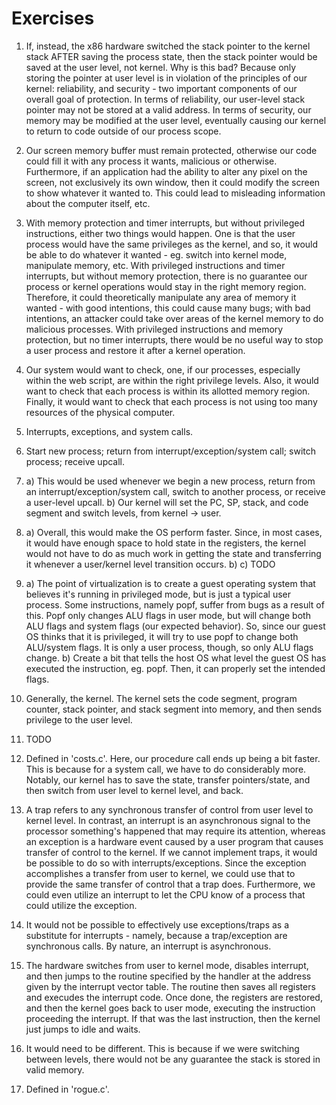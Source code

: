 # Exercises

1. If, instead, the x86 hardware switched the stack pointer to the kernel stack AFTER saving the process state, then the stack pointer would be saved at the user level, not kernel. Why is this bad? Because only storing the pointer at user level is in violation of the principles of our kernel: reliability, and security - two important components of our overall goal of protection. In terms of reliability, our user-level stack pointer may not be stored at a valid address. In terms of security, our memory may be modified at the user level, eventually causing our kernel to return to code outside of our process scope.

2. Our screen memory buffer must remain protected, otherwise our code could fill it with any process it wants, malicious or otherwise. Furthermore, if an application had the ability to alter any pixel on the screen, not exclusively its own window, then it could modify the screen to show whatever it wanted to. This could lead to misleading information about the computer itself, etc.

3. With memory protection and timer interrupts, but without privileged instructions, either two things would happen. One is that the user process would have the same privileges as the kernel, and so, it would be able to do whatever it wanted - eg. switch into kernel mode, manipulate memory, etc. With privileged instructions and timer interrupts, but without memory protection, there is no guarantee our process or kernel operations would stay in the right memory region. Therefore, it could theoretically manipulate any area of memory it wanted - with good intentions, this could cause many bugs; with bad intentions, an attacker could take over areas of the kernel memory to do malicious processes. With privileged instructions and memory protection, but no timer interrupts, there would be no useful way to stop a user process and restore it after a kernel operation.

4. Our system would want to check, one, if our processes, especially within the web script, are within the right privilege levels. Also, it would want to check that each process is within its allotted memory region. Finally, it would want to check that each process is not using too many resources of the physical computer.

5. Interrupts, exceptions, and system calls.

6. Start new process; return from interrupt/exception/system call; switch process; receive upcall.

7. a) This would be used whenever we begin a new process, return from an interrupt/exception/system call, switch to another process, or receive a user-level upcall. 
   b) Our kernel will set the PC, SP, stack, and code segment and switch levels, from kernel -> user.

8. a) Overall, this would make the OS perform faster. Since, in most cases, it would have enough space to hold state in the registers, the kernel would not have to do as much work in getting the state and transferring it whenever a user/kernel level transition occurs.
   b) c) TODO

9. a) The point of virtualization is to create a guest operating system that believes it's running in privileged mode, but is just a typical user process. Some instructions, namely popf, suffer from bugs as a result of this. Popf only changes ALU flags in user mode, but will change both ALU flags and system flags (our expected behavior). So, since our guest OS thinks that it is privileged, it will try to use popf to change both ALU/system flags. It is only a user process, though, so only ALU flags change. 
   b) Create a bit that tells the host OS what level the guest OS has executed the instruction, eg. popf. Then, it can properly set the intended flags.

10. Generally, the kernel. The kernel sets the code segment, program counter, stack pointer, and stack segment into memory, and then sends privilege to the user level.

11. TODO

12. Defined in 'costs.c'. Here, our procedure call ends up being a bit faster. This is because for a system call, we have to do considerably more. Notably, our kernel has to save the state, transfer pointers/state, and then switch from user level to kernel level, and back.

13. A trap refers to any synchronous transfer of control from user level to kernel level. In contrast, an interrupt is an asynchronous signal to the processor something's happened that may require its attention, whereas an exception is a hardware event caused by a user program that causes transfer of control to the kernel. If we cannot implement traps, it would be possible to do so with interrupts/exceptions. Since the exception accomplishes a transfer from user to kernel, we could use that to provide the same transfer of control that a trap does. Furthermore, we could even utilize an interrupt to let the CPU know of a process that could utilize the exception.

14. It would not be possible to effectively use exceptions/traps as a substitute for interrupts - namely, because a trap/exception are synchronous calls. By nature, an interrupt is asynchronous. 

15. The hardware switches from user to kernel mode, disables interrupt, and then jumps to the routine specified by the handler at the address given by the interrupt vector table. The routine then saves all registers and execudes the interrupt code. Once done, the registers are restored, and then the kernel goes back to user mode, executing the instruction proceeding the interrupt. If that was the last instruction, then the kernel just jumps to idle and waits. 

16. It would need to be different. This is because if we were switching between levels, there would not be any guarantee the stack is stored in valid memory.

17. Defined in 'rogue.c'.
